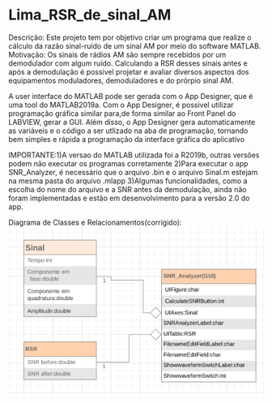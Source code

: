 # Lima_RSR_de_sinal_AM
Descrição: Este projeto tem por objetivo criar um programa que realize o cálculo da razão sinal-ruído de um sinal AM por meio do software MATLAB.
Motivação: Os sinais de rádios AM são sempre recebidos por um demodulador com algum ruído. Calculando a RSR desses sinais antes e após a demodulação
é possivel projetar e avaliar diversos aspectos dos equipamentos moduladores, demoduladores e do prórpio sinal AM.

A user interface do MATLAB pode ser gerada com o App Designer, que é uma tool do MATLAB2019a. Com o App Designer, é possivel utilizar programação gráfica similar para,de forma similar ao Front Panel do LABVIEW, gerar a GUI. Além disso, o App Designer gera automaticamente as variáveis e o código a ser utlizado na aba de programação, tornando bem simples e rápida a programação da interface gráfica do aplicativo

IMPORTANTE:1)A versao do MATLAB utilizada foi a R2019b, outras versões podem não executar os programas corretamente
           2)Para executar o app SNR_Analyzer, é necessário que o arquivo .bin e o arquivo Sinal.m estejam na mesma pasta do
           arquivo .mlapp
           3)Algumas funcionalidades, como a escolha do nome do arquivo e a SNR antes da demodulação, ainda não foram implementadas e                estão em desenvolvimento para a versão 2.0 do app.

Diagrama de Classes e Relacionamentos(corrigido):
![Diagrama corrigido](https://github.com/PEE-2019-ELO-COM/Lima_RSR_de_sinal_AM/blob/master/Diagrama%20de%20Classes%20e%20Relacionamentos(corrigido).PNG)


